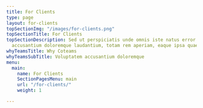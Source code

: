 ```yaml
---
title: For Clients
type: page
layout: for-clients
topSectionImg: "/images/for-clients.png"
topSectionTitle: For Clients
topSectionDescription: Sed ut perspiciatis unde omnis iste natus error sit voluptatem
  accusantium doloremque laudantium, totam rem aperiam, eaque ipsa quae
whyTeamsTitle: Why Coteams
whyTeamsSubTitle: Voluptatem accusantium doloremque
menu:
  main:
    name: For Clients
    SectionPagesMenu: main
    url: "/for-clients/"
    weight: 1

---
```

